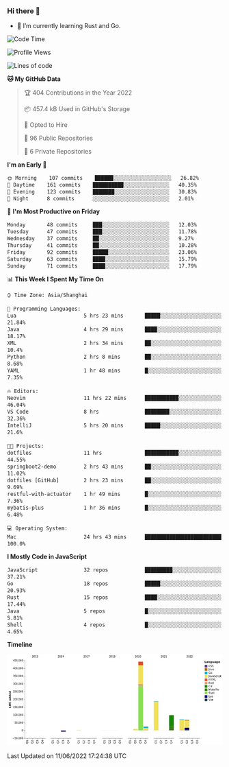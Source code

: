 ### Hi there 👋

- 🌱 I’m currently learning Rust and Go.

<!--START_SECTION:waka-->
![Code Time](http://img.shields.io/badge/Code%20Time-421%20hrs%2037%20mins-blue)

![Profile Views](http://img.shields.io/badge/Profile%20Views-0-blue)

![Lines of code](https://img.shields.io/badge/From%20Hello%20World%20I%27ve%20Written-898%20Thousand%20lines%20of%20code-blue)

**🐱 My GitHub Data** 

> 🏆 404 Contributions in the Year 2022
 > 
> 📦 457.4 kB Used in GitHub's Storage 
 > 
> 💼 Opted to Hire
 > 
> 📜 96 Public Repositories 
 > 
> 🔑 6 Private Repositories  
 > 
**I'm an Early 🐤** 

```text
🌞 Morning    107 commits    ██████░░░░░░░░░░░░░░░░░░░   26.82% 
🌆 Daytime    161 commits    ██████████░░░░░░░░░░░░░░░   40.35% 
🌃 Evening    123 commits    ███████░░░░░░░░░░░░░░░░░░   30.83% 
🌙 Night      8 commits      ░░░░░░░░░░░░░░░░░░░░░░░░░   2.01%

```
📅 **I'm Most Productive on Friday** 

```text
Monday       48 commits     ███░░░░░░░░░░░░░░░░░░░░░░   12.03% 
Tuesday      47 commits     ███░░░░░░░░░░░░░░░░░░░░░░   11.78% 
Wednesday    37 commits     ██░░░░░░░░░░░░░░░░░░░░░░░   9.27% 
Thursday     41 commits     ██░░░░░░░░░░░░░░░░░░░░░░░   10.28% 
Friday       92 commits     █████░░░░░░░░░░░░░░░░░░░░   23.06% 
Saturday     63 commits     ████░░░░░░░░░░░░░░░░░░░░░   15.79% 
Sunday       71 commits     ████░░░░░░░░░░░░░░░░░░░░░   17.79%

```


📊 **This Week I Spent My Time On** 

```text
⌚︎ Time Zone: Asia/Shanghai

💬 Programming Languages: 
Lua                      5 hrs 23 mins       █████░░░░░░░░░░░░░░░░░░░░   21.84% 
Java                     4 hrs 29 mins       ████░░░░░░░░░░░░░░░░░░░░░   18.17% 
XML                      2 hrs 34 mins       ██░░░░░░░░░░░░░░░░░░░░░░░   10.4% 
Python                   2 hrs 8 mins        ██░░░░░░░░░░░░░░░░░░░░░░░   8.68% 
YAML                     1 hr 48 mins        █░░░░░░░░░░░░░░░░░░░░░░░░   7.35%

🔥 Editors: 
Neovim                   11 hrs 22 mins      ███████████░░░░░░░░░░░░░░   46.04% 
VS Code                  8 hrs               ████████░░░░░░░░░░░░░░░░░   32.36% 
IntelliJ                 5 hrs 20 mins       █████░░░░░░░░░░░░░░░░░░░░   21.6%

🐱‍💻 Projects: 
dotfiles                 11 hrs              ███████████░░░░░░░░░░░░░░   44.55% 
springboot2-demo         2 hrs 43 mins       ██░░░░░░░░░░░░░░░░░░░░░░░   11.02% 
dotfiles [GitHub]        2 hrs 23 mins       ██░░░░░░░░░░░░░░░░░░░░░░░   9.69% 
restful-with-actuator    1 hr 49 mins        █░░░░░░░░░░░░░░░░░░░░░░░░   7.36% 
mybatis-plus             1 hr 36 mins        █░░░░░░░░░░░░░░░░░░░░░░░░   6.48%

💻 Operating System: 
Mac                      24 hrs 43 mins      █████████████████████████   100.0%

```

**I Mostly Code in JavaScript** 

```text
JavaScript               32 repos            █████████░░░░░░░░░░░░░░░░   37.21% 
Go                       18 repos            █████░░░░░░░░░░░░░░░░░░░░   20.93% 
Rust                     15 repos            ████░░░░░░░░░░░░░░░░░░░░░   17.44% 
Java                     5 repos             █░░░░░░░░░░░░░░░░░░░░░░░░   5.81% 
Shell                    4 repos             █░░░░░░░░░░░░░░░░░░░░░░░░   4.65%

```


**Timeline**

![Chart not found](https://raw.githubusercontent.com/elton/elton/main/charts/bar_graph.png) 


 Last Updated on 11/06/2022 17:24:38 UTC
<!--END_SECTION:waka-->

<!--
**elton/elton** is a ✨ _special_ ✨ repository because its `README.md` (this file) appears on your GitHub profile.

Here are some ideas to get you started:

- 🔭 I’m currently working on ...
- 🌱 I’m currently learning ...
- 👯 I’m looking to collaborate on ...
- 🤔 I’m looking for help with ...
- 💬 Ask me about ...
- 📫 How to reach me: ...
- 😄 Pronouns: ...
- ⚡ Fun fact: ...
-->
